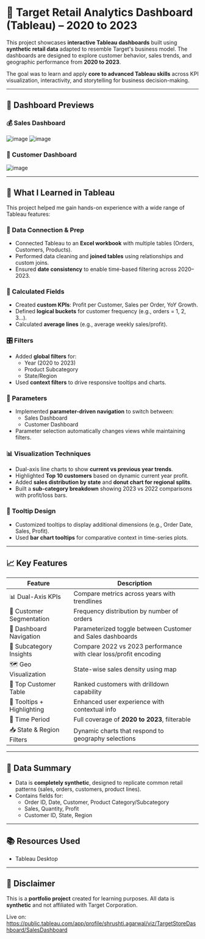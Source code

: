 # 🧮 Target Retail Analytics Dashboard (Tableau) – 2020 to 2023

This project showcases **interactive Tableau dashboards** built using **synthetic retail data** adapted to resemble Target's business model. The dashboards are designed to explore customer behavior, sales trends, and geographic performance from **2020 to 2023**.

The goal was to learn and apply **core to advanced Tableau skills** across KPI visualization, interactivity, and storytelling for business decision-making.

---

## 📸 Dashboard Previews

### 💰 Sales Dashboard
![image](https://github.com/user-attachments/assets/55391065-dee6-4c87-9bdf-6658cbd7869a)
![image](https://github.com/user-attachments/assets/79761a86-9f86-498f-9517-72f8814fcfb7)


### 👥 Customer Dashboard
![image](https://github.com/user-attachments/assets/98bc2900-5d70-4884-a9f6-a9030f2f1685)



---

## 🧠 What I Learned in Tableau

This project helped me gain hands-on experience with a wide range of Tableau features:

### 🔌 Data Connection & Prep
- Connected Tableau to an **Excel workbook** with multiple tables (Orders, Customers, Products).
- Performed data cleaning and **joined tables** using relationships and custom joins.
- Ensured **date consistency** to enable time-based filtering across 2020–2023.

### 🧮 Calculated Fields
- Created **custom KPIs**: Profit per Customer, Sales per Order, YoY Growth.
- Defined **logical buckets** for customer frequency (e.g., orders = 1, 2, 3...).
- Calculated **average lines** (e.g., average weekly sales/profit).

### 🎛️ Filters
- Added **global filters** for:
  - Year (2020 to 2023)
  - Product Subcategory
  - State/Region
- Used **context filters** to drive responsive tooltips and charts.

### 🧪 Parameters
- Implemented **parameter-driven navigation** to switch between:
  - Sales Dashboard
  - Customer Dashboard
- Parameter selection automatically changes views while maintaining filters.

### 📊 Visualization Techniques
- Dual-axis line charts to show **current vs previous year trends**.
- Highlighted **Top 10 customers** based on dynamic current year profit.
- Added **sales distribution by state** and **donut chart for regional splits**.
- Built a **sub-category breakdown** showing 2023 vs 2022 comparisons with profit/loss bars.

### 🧰 Tooltip Design
- Customized tooltips to display additional dimensions (e.g., Order Date, Sales, Profit).
- Used **bar chart tooltips** for comparative context in time-series plots.

---

## 📈 Key Features

| Feature                      | Description |
|-----------------------------|-------------|
| 📊 Dual-Axis KPIs           | Compare metrics across years with trendlines |
| 🧍 Customer Segmentation     | Frequency distribution by number of orders |
| 🔁 Dashboard Navigation     | Parameterized toggle between Customer and Sales dashboards |
| 🧩 Subcategory Insights     | Compare 2022 vs 2023 performance with clear loss/profit encoding |
| 🗺️ Geo Visualization        | State-wise sales density using map |
| 🎯 Top Customer Table       | Ranked customers with drilldown capability |
| 🔎 Tooltips + Highlighting  | Enhanced user experience with contextual info |
| 📅 Time Period              | Full coverage of **2020 to 2023**, filterable |
| 📥 State & Region Filters   | Dynamic charts that respond to geography selections |

---

## 🧪 Data Summary

- Data is **completely synthetic**, designed to replicate common retail patterns (sales, orders, customers, product lines).
- Contains fields for:
  - Order ID, Date, Customer, Product Category/Subcategory
  - Sales, Quantity, Profit
  - Customer ID, State, Region

---


## 📚 Resources Used

- Tableau Desktop

---

## 📝 Disclaimer

This is a **portfolio project** created for learning purposes. All data is **synthetic** and not affiliated with Target Corporation.




















Live on: https://public.tableau.com/app/profile/shrushti.agarwal/viz/TargetStoreDashboard/SalesDashboard
